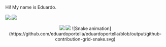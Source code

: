 Hi! My name is Eduardo. 

<div>
  <a href="https://github.com/eduardoportella">
  <img height="180em"   align="center" src="https://github-readme-stats.vercel.app/api?username=eduardoportella&show_icons=true&theme=jolly&include_all_commits=true&count_private=true"/>
  <img height="180em"  align="center" src="https://github-readme-stats.vercel.app/api/top-langs/?username=eduardoportella&&layout=compact&hide=shell&theme=jolly"/>
</div>
 <br>
<div  align="center"> 
  <a href="https://www.instagram.com/eduvidoso/" target="_blank"><img src="https://img.shields.io/badge/-Instagram-%23E4405F?style=for-the-badge&logo=instagram&logoColor=white" target="_blank"></a>
  <a href="https://www.linkedin.com/in/eduardo-portella-0b0549150/" target="_blank"><img src="https://img.shields.io/badge/-LinkedIn-%230077B5?style=for-the-badge&logo=linkedin&logoColor=white" target="_blank"></a> 
![Snake animation](https://github.com/eduardoportella/eduardoportella/blob/output/github-contribution-grid-snake.svg)
